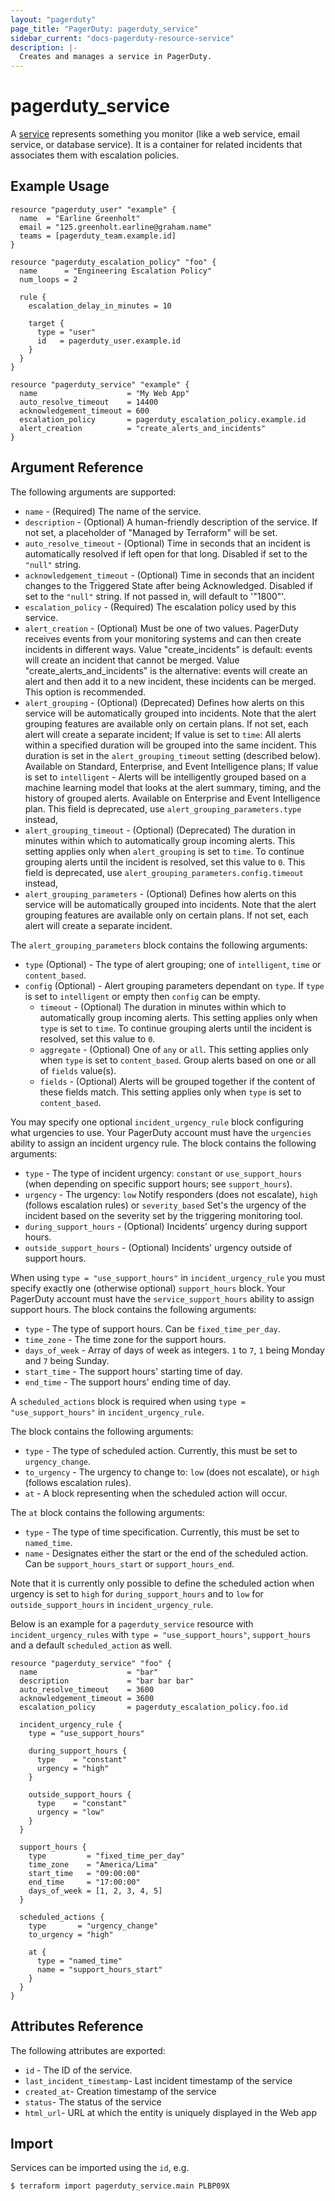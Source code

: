```yaml
---
layout: "pagerduty"
page_title: "PagerDuty: pagerduty_service"
sidebar_current: "docs-pagerduty-resource-service"
description: |-
  Creates and manages a service in PagerDuty.
---
```


# pagerduty\_service

A [service](https://developer.pagerduty.com/api-reference/reference/REST/openapiv3.json/paths/~1services/get) represents something you monitor (like a web service, email service, or database service). It is a container for related incidents that associates them with escalation policies.


## Example Usage

```hcl
resource "pagerduty_user" "example" {
  name  = "Earline Greenholt"
  email = "125.greenholt.earline@graham.name"
  teams = [pagerduty_team.example.id]
}

resource "pagerduty_escalation_policy" "foo" {
  name      = "Engineering Escalation Policy"
  num_loops = 2

  rule {
    escalation_delay_in_minutes = 10

    target {
      type = "user"
      id   = pagerduty_user.example.id
    }
  }
}

resource "pagerduty_service" "example" {
  name                    = "My Web App"
  auto_resolve_timeout    = 14400
  acknowledgement_timeout = 600
  escalation_policy       = pagerduty_escalation_policy.example.id
  alert_creation          = "create_alerts_and_incidents"
}
```

## Argument Reference

The following arguments are supported:

  * `name` - (Required) The name of the service.
  * `description` - (Optional) A human-friendly description of the service.
    If not set, a placeholder of "Managed by Terraform" will be set.
  * `auto_resolve_timeout` - (Optional) Time in seconds that an incident is automatically resolved if left open for that long. Disabled if set to the `"null"` string.
  * `acknowledgement_timeout` - (Optional) Time in seconds that an incident changes to the Triggered State after being Acknowledged. Disabled if set to the `"null"` string.  If not passed in, will default to '"1800"'.
  * `escalation_policy` - (Required) The escalation policy used by this service.
  * `alert_creation` - (Optional) Must be one of two values. PagerDuty receives events from your monitoring systems and can then create incidents in different ways. Value "create_incidents" is default: events will create an incident that cannot be merged. Value "create_alerts_and_incidents" is the alternative: events will create an alert and then add it to a new incident, these incidents can be merged. This option is recommended.
  * `alert_grouping` - (Optional) (Deprecated) Defines how alerts on this service will be automatically grouped into incidents. Note that the alert grouping features are available only on certain plans. If not set, each alert will create a separate incident; If value is set to `time`: All alerts within a specified duration will be grouped into the same incident. This duration is set in the `alert_grouping_timeout` setting (described below). Available on Standard, Enterprise, and Event Intelligence plans; If value is set to `intelligent` - Alerts will be intelligently grouped based on a machine learning model that looks at the alert summary, timing, and the history of grouped alerts. Available on Enterprise and Event Intelligence plan. This field is deprecated, use `alert_grouping_parameters.type` instead,
  * `alert_grouping_timeout` - (Optional) (Deprecated) The duration in minutes within which to automatically group incoming alerts. This setting applies only when `alert_grouping` is set to `time`. To continue grouping alerts until the incident is resolved, set this value to `0`. This field is deprecated, use `alert_grouping_parameters.config.timeout` instead,
  * `alert_grouping_parameters` - (Optional) Defines how alerts on this service will be automatically grouped into incidents. Note that the alert grouping features are available only on certain plans. If not set, each alert will create a separate incident.

The `alert_grouping_parameters` block contains the following arguments:

* `type` (Optional) - The type of alert grouping; one of `intelligent`, `time` or `content_based`.
* `config` (Optional) - Alert grouping parameters dependant on `type`. If `type` is set to `intelligent` or empty then `config` can be empty.
    * `timeout` - (Optional) The duration in minutes within which to automatically group incoming alerts. This setting applies only when `type` is set to `time`. To continue grouping alerts until the incident is resolved, set this value to `0`.
    * `aggregate` - (Optional) One of `any` or `all`. This setting applies only when `type` is set to `content_based`. Group alerts based on one or all of `fields` value(s).
    * `fields` - (Optional) Alerts will be grouped together if the content of these fields match. This setting applies only when `type` is set to `content_based`.


You may specify one optional `incident_urgency_rule` block configuring what urgencies to use.
Your PagerDuty account must have the `urgencies` ability to assign an incident urgency rule.
The block contains the following arguments:

  * `type` - The type of incident urgency: `constant` or `use_support_hours` (when depending on specific support hours; see `support_hours`).
  * `urgency` - The urgency: `low` Notify responders (does not escalate), `high` (follows escalation rules) or `severity_based` Set's the urgency of the incident based on the severity set by the triggering monitoring tool.
  * `during_support_hours` - (Optional) Incidents' urgency during support hours.
  * `outside_support_hours` - (Optional) Incidents' urgency outside of support hours.

When using `type = "use_support_hours"` in `incident_urgency_rule` you must specify exactly one (otherwise optional) `support_hours` block.
Your PagerDuty account must have the `service_support_hours` ability to assign support hours.
The block contains the following arguments:

  * `type` - The type of support hours. Can be `fixed_time_per_day`.
  * `time_zone` - The time zone for the support hours.
  * `days_of_week` - Array of days of week as integers. `1` to `7`, `1` being
    Monday and `7` being Sunday.
  * `start_time` - The support hours' starting time of day.
  * `end_time` - The support hours' ending time of day.

A `scheduled_actions` block is required when using `type = "use_support_hours"` in `incident_urgency_rule`.

The block contains the following arguments:

  * `type` - The type of scheduled action. Currently, this must be set to `urgency_change`.
  * `to_urgency` - The urgency to change to: `low` (does not escalate), or `high` (follows escalation rules).
  * `at` - A block representing when the scheduled action will occur.

The `at` block contains the following arguments:
  * `type` - The type of time specification. Currently, this must be set to `named_time`.
  * `name` - Designates either the start or the end of the scheduled action. Can be `support_hours_start` or `support_hours_end`.

Note that it is currently only possible to define the scheduled action when urgency is set to `high` for `during_support_hours` and to `low`  for `outside_support_hours` in `incident_urgency_rule`.

Below is an example for a `pagerduty_service` resource with `incident_urgency_rules` with `type = "use_support_hours"`, `support_hours` and a default `scheduled_action` as well.

```hcl
resource "pagerduty_service" "foo" {
  name                    = "bar"
  description             = "bar bar bar"
  auto_resolve_timeout    = 3600
  acknowledgement_timeout = 3600
  escalation_policy       = pagerduty_escalation_policy.foo.id

  incident_urgency_rule {
    type = "use_support_hours"

    during_support_hours {
      type    = "constant"
      urgency = "high"
    }

    outside_support_hours {
      type    = "constant"
      urgency = "low"
    }
  }

  support_hours {
    type         = "fixed_time_per_day"
    time_zone    = "America/Lima"
    start_time   = "09:00:00"
    end_time     = "17:00:00"
    days_of_week = [1, 2, 3, 4, 5]
  }

  scheduled_actions {
    type       = "urgency_change"
    to_urgency = "high"

    at {
      type = "named_time"
      name = "support_hours_start"
    }
  }
}
```

## Attributes Reference

The following attributes are exported:

  * `id` - The ID of the service.
  * `last_incident_timestamp`- Last incident timestamp of the service
  * `created_at`- Creation timestamp of the service
  * `status`- The status of the service
  * `html_url`- URL at which the entity is uniquely displayed in the Web app

## Import

Services can be imported using the `id`, e.g.

```
$ terraform import pagerduty_service.main PLBP09X
```

